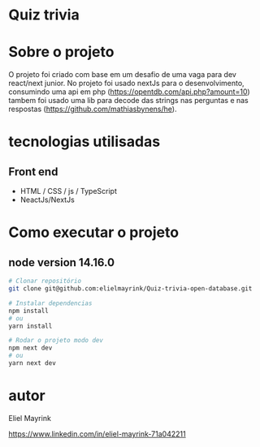 # Quiz trivia

# Sobre o projeto

O projeto foi criado com base em um desafio de uma vaga para dev react/next junior.
No projeto foi usado nextJs para o desenvolvimento, consumindo uma api em php 
(https://opentdb.com/api.php?amount=10)
tambem foi usado uma lib para decode das strings nas perguntas e nas respostas
(https://github.com/mathiasbynens/he).

# tecnologias utilisadas
## Front end
- HTML / CSS / js / TypeScript
- NeactJs/NextJs

# Como executar o projeto
## node version 14.16.0

``` bash
# Clonar repositório
git clone git@github.com:elielmayrink/Quiz-trivia-open-database.git

# Instalar dependencias
npm install
# ou
yarn install

# Rodar o projeto modo dev
npm next dev
# ou
yarn next dev

```

# autor
Eliel Mayrink

https://www.linkedin.com/in/eliel-mayrink-71a042211
